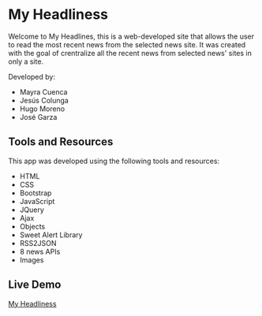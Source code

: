 # My Headliness

Welcome to My Headlines, this is a web-developed site that allows the user to  read the most recent news from the selected news site. It was created with the goal of crentralize all the recent news from selected news' sites in only a site.

Developed by:
<ul>
    <li>Mayra Cuenca</li>
    <li>Jesús Colunga</li>
    <li>Hugo Moreno</li>
    <li>José Garza</li>
</ul>

<h2>Tools and Resources</h2>

This app was developed using the following tools and resources:

- HTML
- CSS
- Bootstrap
- JavaScript
- JQuery
- Ajax
- Objects
- Sweet Alert Library
- RSS2JSON
- 8 news APIs
- Images

<h2>Live Demo</h2>

<a href="https://rederu.github.io/Project01/">My Headliness</a>
